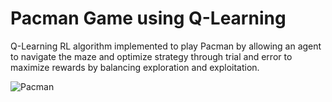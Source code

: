 # Pacman Game using Q-Learning
Q-Learning RL algorithm implemented to play Pacman by allowing an agent to navigate the maze and optimize strategy through trial and error to maximize rewards by balancing exploration and exploitation.

![Pacman](https://github.com/user-attachments/assets/1c2ec6e7-dd06-48b9-b316-d34fea79cbc1)
